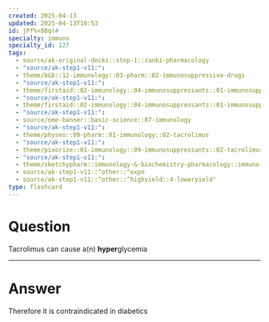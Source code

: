```yaml
---
created: 2025-04-13
updated: 2025-04-13T10:53
id: jPf%<88q(#
specialty: immuno
specialty_id: 127
tags:
  - source/ak-original-decks::step-1::zanki-pharmacology
  - "source/ak-step1-v11:": 
  - theme/b&b::12-immunology::03-pharm::02-immunosuppressive-drugs
  - "source/ak-step1-v11:": 
  - theme/firstaid::02-immunology::04-immunosuppressants::01-immunosuppressants
  - "source/ak-step1-v11:": 
  - theme/firstaid::02-immunology::04-immunosuppressants::01-immunosuppressants::tacrolimus
  - "source/ak-step1-v11:": 
  - source/ome-banner::basic-science::07-immunology
  - "source/ak-step1-v11:": 
  - theme/physeo::09-pharm::01-immunology::02-tacrolimus
  - "source/ak-step1-v11:": 
  - theme/pixorize::01-immunology::09-immunosuppressants::02-tacrolimus
  - "source/ak-step1-v11:": 
  - theme/sketchypharm::immunology-&-biochemistry-pharmacology::immuno-suppressives::transplant-rejection-prophylaxis
  - source/ak-step1-v11::^other::^expn
  - source/ak-step1-v11::^other::^highyield::4-loweryield"
type: flashcard
---
```


# Question
Tacrolimus can cause a(n) **hyper**glycemia

---

# Answer
Therefore it is contraindicated in diabetics